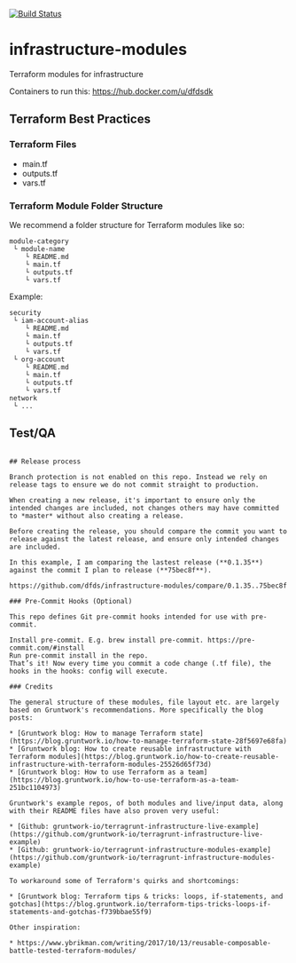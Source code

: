 [![Build Status](https://dev.azure.com/dfds/DevelopmentExcellence/_apis/build/status/Infrastructure-Modules%20QA?branchName=master)](https://dev.azure.com/dfds/DevelopmentExcellence/_build/latest?definitionId=1656&branchName=master)

# infrastructure-modules

Terraform modules for infrastructure

Containers to run this: https://hub.docker.com/u/dfdsdk

## Terraform Best Practices

### Terraform Files

- main.tf
- outputs.tf
- vars.tf

### Terraform Module Folder Structure

We recommend a folder structure for Terraform modules like so:

```
module-category
 └ module-name
    └ README.md
    └ main.tf
    └ outputs.tf
    └ vars.tf
```

Example:
```
security
 └ iam-account-alias
    └ README.md
    └ main.tf
    └ outputs.tf
    └ vars.tf
 └ org-account
    └ README.md
    └ main.tf
    └ outputs.tf
    └ vars.tf
network
 └ ...
```

## Test/QA

```

## Release process

Branch protection is not enabled on this repo. Instead we rely on release tags to ensure we do not commit straight to production.

When creating a new release, it's important to ensure only the intended changes are included, not changes others may have committed to *master* without also creating a release.

Before creating the release, you should compare the commit you want to release against the latest release, and ensure only intended changes are included.

In this example, I am comparing the lastest release (**0.1.35**) against the commit I plan to release (**75bec8f**).

https://github.com/dfds/infrastructure-modules/compare/0.1.35..75bec8f

### Pre-Commit Hooks (Optional)

This repo defines Git pre-commit hooks intended for use with pre-commit.

Install pre-commit. E.g. brew install pre-commit. https://pre-commit.com/#install
Run pre-commit install in the repo.
That’s it! Now every time you commit a code change (.tf file), the hooks in the hooks: config will execute.

### Credits

The general structure of these modules, file layout etc. are largely based on Gruntwork's recommendations. More specifically the blog posts:

* [Gruntwork blog: How to manage Terraform state](https://blog.gruntwork.io/how-to-manage-terraform-state-28f5697e68fa)
* [Gruntwork blog: How to create reusable infrastructure with Terraform modules](https://blog.gruntwork.io/how-to-create-reusable-infrastructure-with-terraform-modules-25526d65f73d)
* [Gruntwork blog: How to use Terraform as a team](https://blog.gruntwork.io/how-to-use-terraform-as-a-team-251bc1104973)

Gruntwork's example repos, of both modules and live/input data, along with their README files have also proven very useful:

* [Github: gruntwork-io/terragrunt-infrastructure-live-example](https://github.com/gruntwork-io/terragrunt-infrastructure-live-example)
* [Github: gruntwork-io/terragrunt-infrastructure-modules-example](https://github.com/gruntwork-io/terragrunt-infrastructure-modules-example)

To workaround some of Terraform's quirks and shortcomings:

* [Gruntwork blog: Terraform tips & tricks: loops, if-statements, and gotchas](https://blog.gruntwork.io/terraform-tips-tricks-loops-if-statements-and-gotchas-f739bbae55f9)

Other inspiration:

* https://www.ybrikman.com/writing/2017/10/13/reusable-composable-battle-tested-terraform-modules/